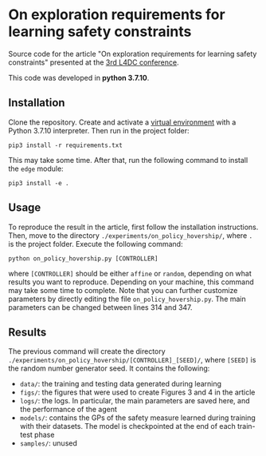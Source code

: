 # On exploration requirements for learning safety constraints

Source code for the article "On exploration requirements for learning safety constraints" presented at the [3rd L4DC conference](https://l4dc.ethz.ch).

This code was developed in __python 3.7.10__.

## Installation

Clone the repository. Create and activate a [virtual environment](https://docs.python.org/3/tutorial/venv.html) with a Python 3.7.10 interpreter. Then run in the project folder:
```
pip3 install -r requirements.txt
```
This may take some time. After that, run the following command to install the `edge` module:
```
pip3 install -e .
```

## Usage

To reproduce the result in the article, first follow the installation instructions. Then, move to the directory `./experiments/on_policy_hovership/`, where `.` is the project folder. Execute the following command:
```
python on_policy_hovership.py [CONTROLLER]
```
where `[CONTROLLER]` should be either `affine` or `random`, depending on what results you want to reproduce. Depending on your machine, this command may take some time to complete.
Note that you can further customize parameters by directly editing the file `on_policy_hovership.py`. The main parameters can be changed between lines 314 and 347.

## Results

The previous command will create the directory `./experiments/on_policy_hovership/[CONTROLLER]_[SEED]/`, where `[SEED]` is the random number generator seed. It contains the following:
* `data/`: the training and testing data generated during learning
* `figs/`: the figures that were used to create Figures 3 and 4 in the article
* `logs/`: the logs. In particular, the main parameters are saved here, and the performance of the agent
* `models/`: contains the GPs of the safety measure learned during training with their datasets. The model is checkpointed at the end of each train-test phase
* `samples/`: unused